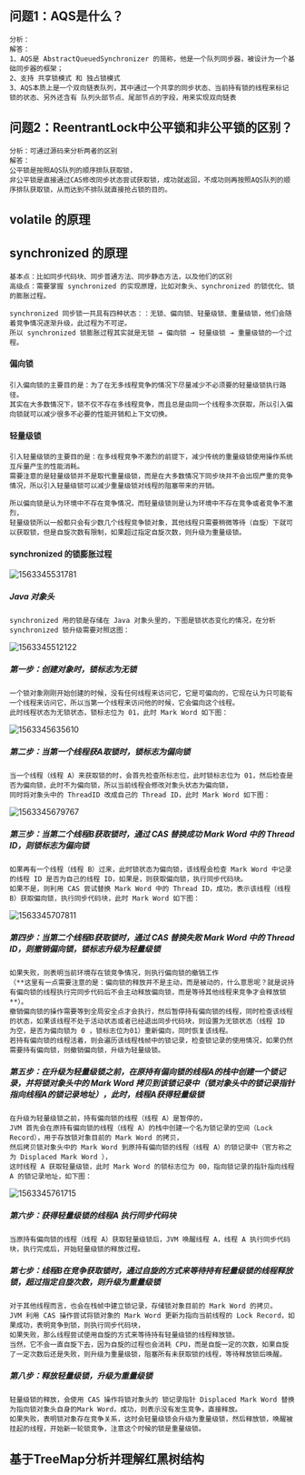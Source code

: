 ## 问题1：AQS是什么？
    分析：
    解答：
    1、AQS是 AbstractQueuedSynchronizer 的简称，他是一个队列同步器，被设计为一个基础同步器的框架；
    2、支持 共享锁模式 和 独占锁模式
    3、AQS本质上是一个双向链表队列，其中通过一个共享的同步状态、当前持有锁的线程来标记锁的状态、另外还含有 队列头部节点、尾部节点的字段，用来实现双向链表

## 问题2：ReentrantLock中公平锁和非公平锁的区别？
    分析：可通过源码来分析两者的区别
    解答：
    公平锁是按照AQS队列的顺序排队获取锁，
    非公平锁是直接通过CAS修改同步状态尝试获取锁，成功就返回，不成功则再按照AQS队列的顺序排队获取锁，从而达到不排队就直接抢占锁的目的。

## volatile 的原理

## synchronized 的原理
    基本点：比如同步代码块、同步普通方法、同步静态方法，以及他们的区别
    高级点：需要掌握 synchronized 的实现原理，比如对象头、synchronized 的锁优化、锁的膨胀过程。
    
    synchronized 同步锁一共具有四种状态：：无锁、偏向锁、轻量级锁、重量级锁，他们会随着竞争情况逐渐升级，此过程为不可逆。
    所以 synchronized 锁膨胀过程其实就是无锁 → 偏向锁 → 轻量级锁 → 重量级锁的一个过程。

#### 偏向锁
    引入偏向锁的主要目的是：为了在无多线程竞争的情况下尽量减少不必须要的轻量级锁执行路径。
    其实在大多数情况下，锁不仅不存在多线程竞争，而且总是由同一个线程多次获取，所以引入偏向锁就可以减少很多不必要的性能开销和上下文切换。

#### 轻量级锁
    引入轻量级锁的主要目的是：在多线程竞争不激烈的前提下，减少传统的重量级锁使用操作系统互斥量产生的性能消耗。
    需要注意的是轻量级锁并不是取代重量级锁，而是在大多数情况下同步块并不会出现严重的竞争情况，所以引入轻量级锁可以减少重量级锁对线程的阻塞带来的开销。
    
    所以偏向锁是认为环境中不存在竞争情况，而轻量级锁则是认为环境中不存在竞争或者竞争不激烈，
    轻量级锁所以一般都只会有少数几个线程竞争锁对象，其他线程只需要稍微等待（自旋）下就可以获取锁，但是自旋次数有限制，如果超过指定自旋次数，则升级为重量级锁。

#### synchronized 的锁膨胀过程

![1563345531781](C:\Users\Administrator\AppData\Roaming\Typora\typora-user-images\1563345531781.png)

##### Java 对象头
    synchronized 用的锁是存储在 Java 对象头里的，下图是锁状态变化的情况，在分析 synchronized 锁升级需要对照这图：

![1563345512122](C:\Users\Administrator\AppData\Roaming\Typora\typora-user-images\1563345512122.png)    
    
##### 第一步：创建对象时，锁标志为无锁
    一个锁对象刚刚开始创建的时候，没有任何线程来访问它，它是可偏向的，它现在认为只可能有一个线程来访问它，所以当第一个线程来访问他的时候，它会偏向这个线程。
    此时线程状态为无锁状态，锁标志位为 01，此时 Mark Word 如下图：

![1563345635610](C:\Users\Administrator\AppData\Roaming\Typora\typora-user-images\1563345635610.png)

##### 第二步：当第一个线程获A取锁时，锁标志为偏向锁
	当一个线程（线程 A）来获取锁的时，会首先检查所标志位，此时锁标志位为 01，然后检查是否为偏向锁，此时不为偏向锁，所以当前线程会修改对象头状态为偏向锁，
	同时将对象头中的 ThreadID 改成自己的 Thread ID，此时 Mark Word 如下图：

![1563345679767](C:\Users\Administrator\AppData\Roaming\Typora\typora-user-images\1563345679767.png)

##### 第三步：当第二个线程B获取锁时，通过 CAS 替换成功 Mark Word 中的 Thread ID，则锁标志为偏向锁
    如果再有一个线程（线程 B）过来，此时锁状态为偏向锁，该线程会检查 Mark Word 中记录的线程 ID 是否为自己的线程 ID，如果是，则获取偏向锁，执行同步代码块。
    如果不是，则利用 CAS 尝试替换 Mark Word 中的 Thread ID，成功，表示该线程（线程 B）获取偏向锁，执行同步代码块，此时 Mark Word 如下图：

![1563345707811](C:\Users\Administrator\AppData\Roaming\Typora\typora-user-images\1563345707811.png)

##### 第四步：当第二个线程B获取锁时，通过 CAS 替换失败 Mark Word 中的 Thread ID，则撤销偏向锁，锁标志升级为轻量级锁
    如果失败，则表明当前环境存在锁竞争情况，则执行偏向锁的撤销工作
    （**这里有一点需要注意的是：偏向锁的释放并不是主动，而是被动的，什么意思呢？就是说持有偏向锁的线程执行完同步代码后不会主动释放偏向锁，而是等待其他线程来竞争才会释放锁**）。
    撤销偏向锁的操作需要等到全局安全点才会执行，然后暂停持有偏向锁的线程，同时检查该线程的状态，如果该线程不处于活动状态或者已经退出同步代码块，则设置为无锁状态（线程 ID 为空，是否为偏向锁为 0 ，锁标志位为01）重新偏向，同时恢复该线程。
    若持有偏向锁的线程活着，则会遍历该线程栈帧中的锁记录，检查锁记录的使用情况，如果仍然需要持有偏向锁，则撤销偏向锁，升级为轻量级锁。


##### 第五步：在升级为轻量级锁之前，在原持有偏向锁的线程A的栈中创建一个锁记录，并将锁对象头中的 Mark Word 拷贝到该锁记录中（锁对象头中的锁记录指针指向线程A的锁记录地址），此时，线程A获得轻量级锁
    在升级为轻量级锁之前，持有偏向锁的线程（线程 A）是暂停的，
    JVM 首先会在原持有偏向锁的线程（线程 A）的栈中创建一个名为锁记录的空间（Lock Record），用于存放锁对象目前的 Mark Word 的拷贝，
    然后拷贝锁对象头中的 Mark Word 到原持有偏向锁的线程（线程 A）的锁记录中（官方称之为 Displaced Mark Word ），
    这时线程 A 获取轻量级锁，此时 Mark Word 的锁标志位为 00，指向锁记录的指针指向线程 A 的锁记录地址，如下图：

![1563345761715](C:\Users\Administrator\AppData\Roaming\Typora\typora-user-images\1563345761715.png)


##### 第六步：获得轻量级锁的线程A 执行同步代码块
    当原持有偏向锁的线程（线程 A）获取轻量级锁后，JVM 唤醒线程 A，线程 A 执行同步代码块，执行完成后，开始轻量级锁的释放过程。


##### 第七步：线程B在竞争获取锁时，通过自旋的方式来等待持有轻量级锁的线程释放锁，超过指定自旋次数，则升级为重量级锁
    对于其他线程而言，也会在栈帧中建立锁记录，存储锁对象目前的 Mark Word 的拷贝。
    JVM 利用 CAS 操作尝试将锁对象的 Mark Word 更新为指向当前线程的 Lock Record，如果成功，表明竞争到锁，则执行同步代码块，
    如果失败，那么线程尝试使用自旋的方式来等待持有轻量级锁的线程释放锁。
    当然，它不会一直自旋下去，因为自旋的过程也会消耗 CPU，而是自旋一定的次数，如果自旋了一定次数后还是失败，则升级为重量级锁，阻塞所有未获取锁的线程，等待释放锁后唤醒。


##### 第八步：释放轻量级锁，升级为重量级锁
	轻量级锁的释放，会使用 CAS 操作将锁对象头的 锁记录指针 Displaced Mark Word 替换为指向锁对象头自身的Mark Word，成功，则表示没有发生竞争，直接释放。
	如果失败，表明锁对象存在竞争关系，这时会轻量级锁会升级为重量级锁，然后释放锁，唤醒被挂起的线程，开始新一轮锁竞争，注意这个时候的锁是重量级锁。



## 基于TreeMap分析并理解红黑树结构

